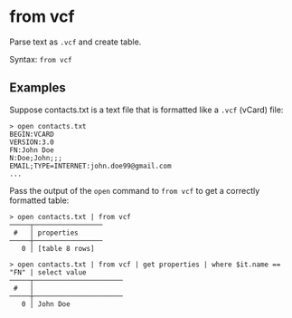 # from vcf

Parse text as `.vcf` and create table.

Syntax: `from vcf`

## Examples

Suppose contacts.txt is a text file that is formatted like a `.vcf` (vCard) file:

```shell
> open contacts.txt
BEGIN:VCARD
VERSION:3.0
FN:John Doe
N:Doe;John;;;
EMAIL;TYPE=INTERNET:john.doe99@gmail.com
...
```

Pass the output of the `open` command to `from vcf` to get a correctly formatted table:

```shell
> open contacts.txt | from vcf
─────┬─────────────────
 #   │ properties
─────┼─────────────────
   0 │ [table 8 rows]
```

```shell
> open contacts.txt | from vcf | get properties | where $it.name == "FN" | select value
─────┬──────────────────────
 #   │
─────┼──────────────────────
   0 │ John Doe
```
